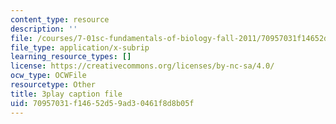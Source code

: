 ```yaml
---
content_type: resource
description: ''
file: /courses/7-01sc-fundamentals-of-biology-fall-2011/70957031f14652d59ad30461f8d8b05f_uERjKWXO4NQ.vtt
file_type: application/x-subrip
learning_resource_types: []
license: https://creativecommons.org/licenses/by-nc-sa/4.0/
ocw_type: OCWFile
resourcetype: Other
title: 3play caption file
uid: 70957031-f146-52d5-9ad3-0461f8d8b05f
---
```


